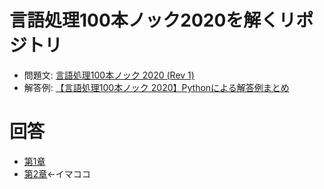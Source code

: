 # 言語処理100本ノック2020を解くリポジトリ

- 問題文: [言語処理100本ノック 2020 (Rev 1)](https://qiita.com/yamaru/items/0cac24710626333bd693)
- 解答例: [【言語処理100本ノック 2020】Pythonによる解答例まとめ](https://qiita.com/yamaru/items/0cac24710626333bd693)

# 回答
- [第1章](https://colab.research.google.com/drive/1K5SONoGszhymPfuhmGLxHN26-nfzdXbX?usp=sharing)
- [第2章](https://colab.research.google.com/drive/1kNYiVWaEx876-NZwyQeBp4ZkEIunFnvB?usp=sharing)←イマココ
